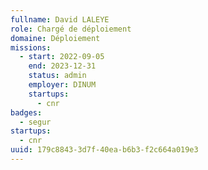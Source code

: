 ```yaml
---
fullname: David LALEYE
role: Chargé de déploiement
domaine: Déploiement
missions:
  - start: 2022-09-05
    end: 2023-12-31
    status: admin
    employer: DINUM
    startups:
      - cnr
badges:
  - segur
startups:
  - cnr
uuid: 179c8843-3d7f-40ea-b6b3-f2c664a019e3
---
```

